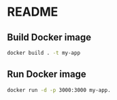 # README

## Build Docker image

```bash
docker build . -t my-app
```

## Run Docker image

```bash
docker run -d -p 3000:3000 my-app.
```
